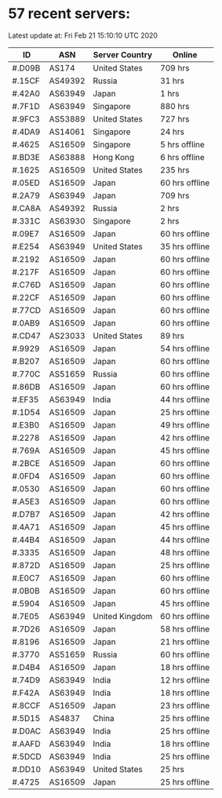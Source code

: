 # 57 recent servers:

Latest update at: Fri Feb 21 15:10:10 UTC 2020

| ID | ASN | Server Country | Online |
| -- | --- | -------------- | ------ |
| #.D09B | AS174 | United States | 709 hrs |
| #.15CF | AS49392 | Russia | 31 hrs |
| #.42A0 | AS63949 | Japan | 1 hrs |
| #.7F1D | AS63949 | Singapore | 880 hrs |
| #.9FC3 | AS53889 | United States | 727 hrs |
| #.4DA9 | AS14061 | Singapore | 24 hrs |
| #.4625 | AS16509 | Singapore | 5 hrs offline |
| #.BD3E | AS63888 | Hong Kong | 6 hrs offline |
| #.1625 | AS16509 | United States | 235 hrs |
| #.05ED | AS16509 | Japan | 60 hrs offline |
| #.2A79 | AS63949 | Japan | 709 hrs |
| #.CA8A | AS49392 | Russia | 2 hrs |
| #.331C | AS63930 | Singapore | 2 hrs |
| #.09E7 | AS16509 | Japan | 60 hrs offline |
| #.E254 | AS63949 | United States | 35 hrs offline |
| #.2192 | AS16509 | Japan | 60 hrs offline |
| #.217F | AS16509 | Japan | 60 hrs offline |
| #.C76D | AS16509 | Japan | 60 hrs offline |
| #.22CF | AS16509 | Japan | 60 hrs offline |
| #.77CD | AS16509 | Japan | 60 hrs offline |
| #.0AB9 | AS16509 | Japan | 60 hrs offline |
| #.CD47 | AS23033 | United States | 89 hrs |
| #.9929 | AS16509 | Japan | 54 hrs offline |
| #.B207 | AS16509 | Japan | 60 hrs offline |
| #.770C | AS51659 | Russia | 60 hrs offline |
| #.86DB | AS16509 | Japan | 60 hrs offline |
| #.EF35 | AS63949 | India | 44 hrs offline |
| #.1D54 | AS16509 | Japan | 25 hrs offline |
| #.E3B0 | AS16509 | Japan | 49 hrs offline |
| #.2278 | AS16509 | Japan | 42 hrs offline |
| #.769A | AS16509 | Japan | 45 hrs offline |
| #.2BCE | AS16509 | Japan | 60 hrs offline |
| #.0FD4 | AS16509 | Japan | 60 hrs offline |
| #.0530 | AS16509 | Japan | 60 hrs offline |
| #.A5E3 | AS16509 | Japan | 60 hrs offline |
| #.D7B7 | AS16509 | Japan | 42 hrs offline |
| #.4A71 | AS16509 | Japan | 45 hrs offline |
| #.44B4 | AS16509 | Japan | 44 hrs offline |
| #.3335 | AS16509 | Japan | 48 hrs offline |
| #.872D | AS16509 | Japan | 25 hrs offline |
| #.E0C7 | AS16509 | Japan | 60 hrs offline |
| #.0B0B | AS16509 | Japan | 60 hrs offline |
| #.5904 | AS16509 | Japan | 45 hrs offline |
| #.7E05 | AS63949 | United Kingdom | 60 hrs offline |
| #.7D26 | AS16509 | Japan | 58 hrs offline |
| #.8196 | AS16509 | Japan | 21 hrs offline |
| #.3770 | AS51659 | Russia | 60 hrs offline |
| #.D4B4 | AS16509 | Japan | 18 hrs offline |
| #.74D9 | AS63949 | India | 12 hrs offline |
| #.F42A | AS63949 | India | 18 hrs offline |
| #.8CCF | AS16509 | Japan | 23 hrs offline |
| #.5D15 | AS4837 | China | 25 hrs offline |
| #.D0AC | AS63949 | India | 25 hrs offline |
| #.AAFD | AS63949 | India | 18 hrs offline |
| #.5DCD | AS63949 | India | 25 hrs offline |
| #.DD10 | AS63949 | United States | 25 hrs |
| #.4725 | AS16509 | Japan | 25 hrs offline |


